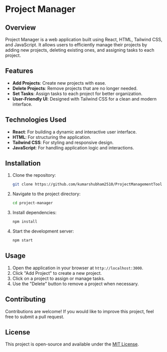 # Project Manager

## Overview

Project Manager is a web application built using React, HTML, Tailwind CSS, and JavaScript. It allows users to efficiently manage their projects by adding new projects, deleting existing ones, and assigning tasks to each project.

## Features

- **Add Projects**: Create new projects with ease.
- **Delete Projects**: Remove projects that are no longer needed.
- **Set Tasks**: Assign tasks to each project for better organization.
- **User-Friendly UI**: Designed with Tailwind CSS for a clean and modern interface.

## Technologies Used

- **React**: For building a dynamic and interactive user interface.
- **HTML**: For structuring the application.
- **Tailwind CSS**: For styling and responsive design.
- **JavaScript**: For handling application logic and interactions.

## Installation

1. Clone the repository:
   ```sh
   git clone https://github.com/kumarshubham2510/ProjectManagementTool.git
   ```
2. Navigate to the project directory:
   ```sh
   cd project-manager
   ```
3. Install dependencies:
   ```sh
   npm install
   ```
4. Start the development server:
   ```sh
   npm start
   ```

## Usage

1. Open the application in your browser at `http://localhost:3000`.
2. Click "Add Project" to create a new project.
3. Click on a project to assign or manage tasks.
4. Use the "Delete" button to remove a project when necessary.

## Contributing

Contributions are welcome! If you would like to improve this project, feel free to submit a pull request.

## License

This project is open-source and available under the [MIT License](LICENSE).
